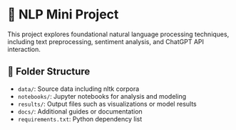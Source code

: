 # 🧠 NLP Mini Project

This project explores foundational natural language processing techniques, including text preprocessing, sentiment analysis, and ChatGPT API interaction.

## 🔧 Folder Structure

- `data/`: Source data including nltk corpora
- `notebooks/`: Jupyter notebooks for analysis and modeling
- `results/`: Output files such as visualizations or model results
- `docs/`: Additional guides or documentation
- `requirements.txt`: Python dependency list
